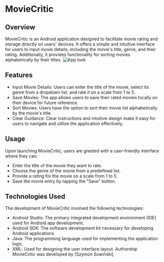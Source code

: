 # MovieCritic
## Overview
MovieCritic is an Android application designed to facilitate movie rating and storage directly on users' devices. It offers a simple and intuitive interface for users to input movie details, including the movie's title, genre, and their rating. Additionally, it provides functionality for sorting movies alphabetically by their titles.
![App look](https://i.postimg.cc/yYSb6qht/Screenshot-20240312-214159-1.jpg)
## Features
- Input Movie Details: Users can enter the title of the movie, select its genre from a dropdown list, and rate it on a scale from 1 to 5.
- Save Movies: The app allows users to save their rated movies locally on their device for future reference.
- Sort Movies: Users have the option to sort their movie list alphabetically by the movie's title.
- Clear Guidance: Clear instructions and intuitive design make it easy for users to navigate and utilize the application effectively.
## Usage
Upon launching MovieCritic, users are greeted with a user-friendly interface where they can:
- Enter the title of the movie they want to rate.
- Choose the genre of the movie from a predefined list.
- Provide a rating for the movie on a scale from 1 to 5.
- Save the movie entry by tapping the "Save" button.
## Technologies Used
The development of MovieCritic involved the following technologies:
- Android Studio: The primary integrated development environment (IDE) used for Android app development.
- Android SDK: The software development kit necessary for developing Android applications.
- Java: The programming language used for implementing the application logic.
- XML: Used for designing the user interface layout.
Authorship
MovieCritic was developed by [Szymon Sowiński].
